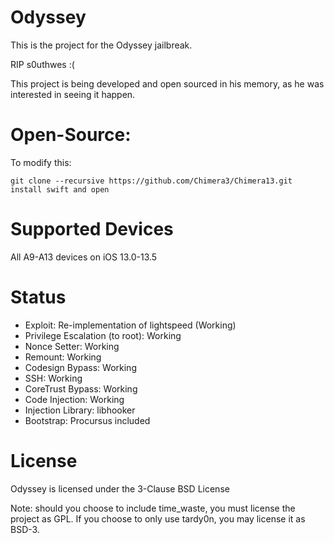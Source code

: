 # Odyssey

This is the project for the Odyssey jailbreak.

RIP s0uthwes :(

This project is being developed and open sourced in his memory, as he was interested in seeing it happen.

# Open-Source:

To modify this:
```
git clone --recursive https://github.com/Chimera3/Chimera13.git
install swift and open 
```

# Supported Devices

All A9-A13 devices on iOS 13.0-13.5

# Status

* Exploit: Re-implementation of lightspeed (Working)
* Privilege Escalation (to root): Working 
* Nonce Setter: Working 
* Remount: Working 
* Codesign Bypass: Working 
* SSH: Working
* CoreTrust Bypass: Working
* Code Injection: Working
* Injection Library: libhooker
* Bootstrap: Procursus included

# License

Odyssey is licensed under the 3-Clause BSD License

Note: should you choose to include time_waste, you must license the project as GPL. If you choose to only use tardy0n, you may license it as BSD-3.
